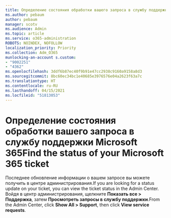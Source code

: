 ```yaml
---
title: Определение состояния обработки вашего запроса в службу поддержки Microsoft 365
ms.author: pebaum
author: pebaum
manager: scotv
ms.audience: Admin
ms.topic: article
ms.service: o365-administration
ROBOTS: NOINDEX, NOFOLLOW
localization_priority: Priority
ms.collection: Adm_O365
munlocking-an-account s.custom:
- "9002251"
- "4362"
ms.openlocfilehash: 3ddf6b87ec40f9b91e47cc2938c9160a9158a8d3
ms.sourcegitcommit: 8bc60ec34bc1e40685e3976576e04a2623f63a7c
ms.translationtype: HT
ms.contentlocale: ru-RU
ms.lasthandoff: 04/15/2021
ms.locfileid: "51813053"
---
```

# <a name="find-the-status-of-your-microsoft-365-ticket"></a><span data-ttu-id="3a597-102">Определение состояния обработки вашего запроса в службу поддержки Microsoft 365</span><span class="sxs-lookup"><span data-stu-id="3a597-102">Find the status of your Microsoft 365 ticket</span></span>

<span data-ttu-id="3a597-103">Последнее обновление информации о вашем запросе вы можете получить в центре администрирования.</span><span class="sxs-lookup"><span data-stu-id="3a597-103">If you are looking for a status update on your ticket, you can view the ticket status in the Admin Center.</span></span> <span data-ttu-id="3a597-104">Войдя в центр администрирования, щелкните **Показать все > Поддержка**, затем **Просмотреть запросы в службу поддержки**.</span><span class="sxs-lookup"><span data-stu-id="3a597-104">From the Admin Center, click **Show All > Support**, then click **View service requests**.</span></span>
